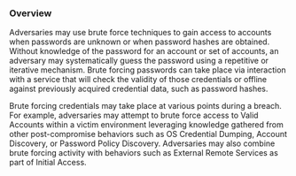 ### Overview

Adversaries may use brute force techniques to gain access to accounts when passwords are unknown or when password hashes are obtained. Without knowledge of the password for an account or set of accounts, an adversary may systematically guess the password using a repetitive or iterative mechanism. Brute forcing passwords can take place via interaction with a service that will check the validity of those credentials or offline against previously acquired credential data, such as password hashes.

Brute forcing credentials may take place at various points during a breach. For example, adversaries may attempt to brute force access to Valid Accounts within a victim environment leveraging knowledge gathered from other post-compromise behaviors such as OS Credential Dumping, Account Discovery, or Password Policy Discovery. Adversaries may also combine brute forcing activity with behaviors such as External Remote Services as part of Initial Access.